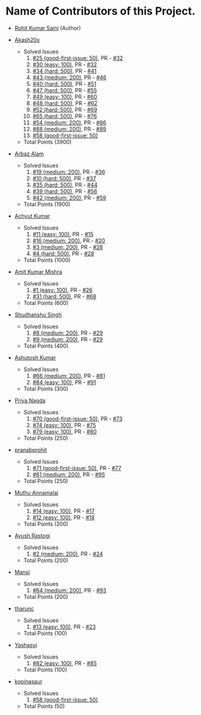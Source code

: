 # Name of Contributors of this Project.

- [Rohit Kumar Saini](https://github.com/rockingrohit9639) (Author)

- [Akash20x](https://github.com/Akash20x)
  - Solved Issues
    1. [#25 (good-first-issue: 50)](https://github.com/rockingrohit9639/TextAnalyzer/issues/25), PR - [#32](https://github.com/rockingrohit9639/TextAnalyzer/pull/32)
    2. [#30 (easy: 100)](https://github.com/rockingrohit9639/TextAnalyzer/issues/30), PR - [#32](https://github.com/rockingrohit9639/TextAnalyzer/pull/33)
    3. [#34 (hard: 500)](https://github.com/rockingrohit9639/TextAnalyzer/issues/34), PR - [#41](https://github.com/rockingrohit9639/TextAnalyzer/pull/41)
    4. [#43 (medium: 200)](https://github.com/rockingrohit9639/TextAnalyzer/issues/43), PR - [#46](https://github.com/rockingrohit9639/TextAnalyzer/pull/46)
    5. [#40 (hard: 500)](https://github.com/rockingrohit9639/TextAnalyzer/issues/40), PR - [#51](https://github.com/rockingrohit9639/TextAnalyzer/pull/51)
    6. [#47 (hard: 500)](https://github.com/rockingrohit9639/TextAnalyzer/issues/47), PR - [#55](https://github.com/rockingrohit9639/TextAnalyzer/pull/55)
    7. [#49 (easy: 100)](https://github.com/rockingrohit9639/TextAnalyzer/issues/49), PR - [#60](https://github.com/rockingrohit9639/TextAnalyzer/pull/60)
    8. [#48 (hard: 500)](https://github.com/rockingrohit9639/TextAnalyzer/issues/48), PR - [#62](https://github.com/rockingrohit9639/TextAnalyzer/pull/62)
    9. [#52 (hard: 500)](https://github.com/rockingrohit9639/TextAnalyzer/issues/52), PR - [#69](https://github.com/rockingrohit9639/TextAnalyzer/pull/69)
    10. [#65 (hard: 500)](https://github.com/rockingrohit9639/TextAnalyzer/issues/65), PR - [#76](https://github.com/rockingrohit9639/TextAnalyzer/pull/76)
    11. [#54 (medium: 200)](https://github.com/rockingrohit9639/TextAnalyzer/issues/54), PR - [#86](https://github.com/rockingrohit9639/TextAnalyzer/pull/86)
    12. [#88 (medium: 200)](https://github.com/rockingrohit9639/TextAnalyzer/issues/88), PR - [#89](https://github.com/rockingrohit9639/TextAnalyzer/pull/89)
    13. [#58 (good-first-issue: 50)](https://github.com/rockingrohit9639/TextAnalyzer/issues/58)
  - Total Points (3900)

- [Arbaz Alam](https://github.com/arbazalam01)
  - Solved Issues 
    1. [#19 (medium: 200)](https://github.com/rockingrohit9639/TextAnalyzer/issues/19), PR - [#36](https://github.com/rockingrohit9639/TextAnalyzer/pull/36)
    2. [#10 (hard: 500)](https://github.com/rockingrohit9639/TextAnalyzer/issues/10), PR - [#37](https://github.com/rockingrohit9639/TextAnalyzer/pull/37)
    3. [#35 (hard: 500)](https://github.com/rockingrohit9639/TextAnalyzer/issues/35), PR - [#44](https://github.com/rockingrohit9639/TextAnalyzer/pull/44)
    4. [#39 (hard: 500)](https://github.com/rockingrohit9639/TextAnalyzer/issues/39), PR - [#56](https://github.com/rockingrohit9639/TextAnalyzer/pull/56)
    5. [#42 (medium: 200)](https://github.com/rockingrohit9639/TextAnalyzer/issues/42), PR - [#59](https://github.com/rockingrohit9639/TextAnalyzer/pull/59)
  - Total Points (1900)

- [Achyut Kumar](https://github.com/Sloth-Panda)
  - Solved Issues
    1. [#11 (easy: 100)](https://github.com/rockingrohit9639/TextAnalyzer/issues/11), PR - [#15](https://github.com/rockingrohit9639/TextAnalyzer/pull/15)
    2. [#16 (medium: 200)](https://github.com/rockingrohit9639/TextAnalyzer/issues/16), PR - [#20](https://github.com/rockingrohit9639/TextAnalyzer/pull/20)
    3. [#3 (medium: 200)](https://github.com/rockingrohit9639/TextAnalyzer/issues/3), PR - [#28](https://github.com/rockingrohit9639/TextAnalyzer/pull/28)
    4. [#4 (hard: 500)](https://github.com/rockingrohit9639/TextAnalyzer/issues/4), PR - [#28](https://github.com/rockingrohit9639/TextAnalyzer/pull/28)
  - Total Points (1000)

- [Amit Kumar Mishra](https://github.com/Amit366)
  - Solved Issues
    1. [#1 (easy: 100)](https://github.com/rockingrohit9639/TextAnalyzer/issues/1), PR - [#26](https://github.com/rockingrohit9639/TextAnalyzer/pull/26)
    2. [#31 (hard: 500)](https://github.com/rockingrohit9639/TextAnalyzer/issues/31), PR - [#68](https://github.com/rockingrohit9639/TextAnalyzer/pull/68)
  - Total Points (600)

- [Shudhanshu Singh](https://github.com/ShudhanshuSingh) 
   - Solved Issues
      1. [#8 (medium: 200)](https://github.com/rockingrohit9639/TextAnalyzer/issues/8), PR - [#29](https://github.com/rockingrohit9639/TextAnalyzer/pull/29)
      2. [#9 (medium: 200)](https://github.com/rockingrohit9639/TextAnalyzer/issues/9), PR - [#29](https://github.com/rockingrohit9639/TextAnalyzer/pull/29)
   - Total Points (400) 

- [Ashutosh Kumar](https://github.com/Blastoise)
  - Solved Issues 
    1. [#66 (medium: 200)](https://github.com/rockingrohit9639/TextAnalyzer/issues/66), PR - [#81](https://github.com/rockingrohit9639/TextAnalyzer/pull/81)
    2. [#84 (easy: 100)](https://github.com/rockingrohit9639/TextAnalyzer/issues/84), PR - [#91](https://github.com/rockingrohit9639/TextAnalyzer/pull/91)
  - Total Points (300)

- [Priya Nagda](https://github.com/pri1311)
  - Solved Issues
    1. [#70 (good-first-issue: 50)](https://github.com/rockingrohit9639/TextAnalyzer/issues/70), PR - [#73](https://github.com/rockingrohit9639/TextAnalyzer/pull/73)
    2. [#74 (easy: 100)](https://github.com/rockingrohit9639/TextAnalyzer/issues/74), PR - [#75](https://github.com/rockingrohit9639/TextAnalyzer/pull/75)
    3. [#79 (easy: 100)](https://github.com/rockingrohit9639/TextAnalyzer/issues/74), PR - [#80](https://github.com/rockingrohit9639/TextAnalyzer/pull/80)
  - Total Points (250)

- [pranabprohit](https://github.com/pranabprohit)
  - Solved Issues
    1. [#71 (good-first-issue: 50)](https://github.com/rockingrohit9639/TextAnalyzer/issues/71), PR - [#77](https://github.com/rockingrohit9639/TextAnalyzer/pull/77)
    2. [#61 (medium: 200)](https://github.com/rockingrohit9639/TextAnalyzer/issues/61), PR - [#95](https://github.com/rockingrohit9639/TextAnalyzer/pull/95)
  - Total Points (250)
  
- [Muthu Annamalai](https://github.com/muthuannamalai12)
  - Solved Issues
    1. [#14 (easy: 100)](https://github.com/rockingrohit9639/TextAnalyzer/issues/14), PR - [#17](https://github.com/rockingrohit9639/TextAnalyzer/pull/17)
    2. [#12 (easy: 100)](https://github.com/rockingrohit9639/TextAnalyzer/issues/12), PR - [#18](https://github.com/rockingrohit9639/TextAnalyzer/pull/18)
  - Total Points (200)   

- [Ayush Rastogi](https://github.com/ayushrastogi689)
  - Solved Issues 
    1. [#2 (medium: 200)](https://github.com/rockingrohit9639/TextAnalyzer/issues/2), PR - [#24](https://github.com/rockingrohit9639/TextAnalyzer/pull/24)
  - Total Points (200)

- [Mansi](https://github.com/Mansi3546)
  - Solved Issues
    1. [#64 (medium: 200)](https://github.com/rockingrohit9639/TextAnalyzer/issues/64), PR - [#93](https://github.com/rockingrohit9639/TextAnalyzer/pull/93)
  - Total Points (200)
 
- [tharunc](https://github.com/tharunc)
  - Solved Issues
    1. [#13 (easy: 100)](https://github.com/rockingrohit9639/TextAnalyzer/issues/13), PR - [#23](https://github.com/rockingrohit9639/TextAnalyzer/pull/23)
  - Total Points (100)

- [Yashasvi](https://github.com/kmryashasvi)
  - Solved Issues
    1. [#82 (easy: 100)](https://github.com/rockingrohit9639/TextAnalyzer/issues/82), PR - [#85](https://github.com/rockingrohit9639/TextAnalyzer/pull/85)
  - Total Points (100)

- [kopinasaur](https://github.com/kopinasaur)
  - Solved Issues
    1. [#58 (good-first-issue: 50)](https://github.com/rockingrohit9639/TextAnalyzer/issues/58)
  - Total Points (50)
